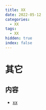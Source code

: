 ```yaml
---
title: XX
date: 2022-05-12
categories:
  - XX
tags:
  - XX
hidden: true
index: false
---
```


# 其它

## 内容
- [xx](xx.md)
